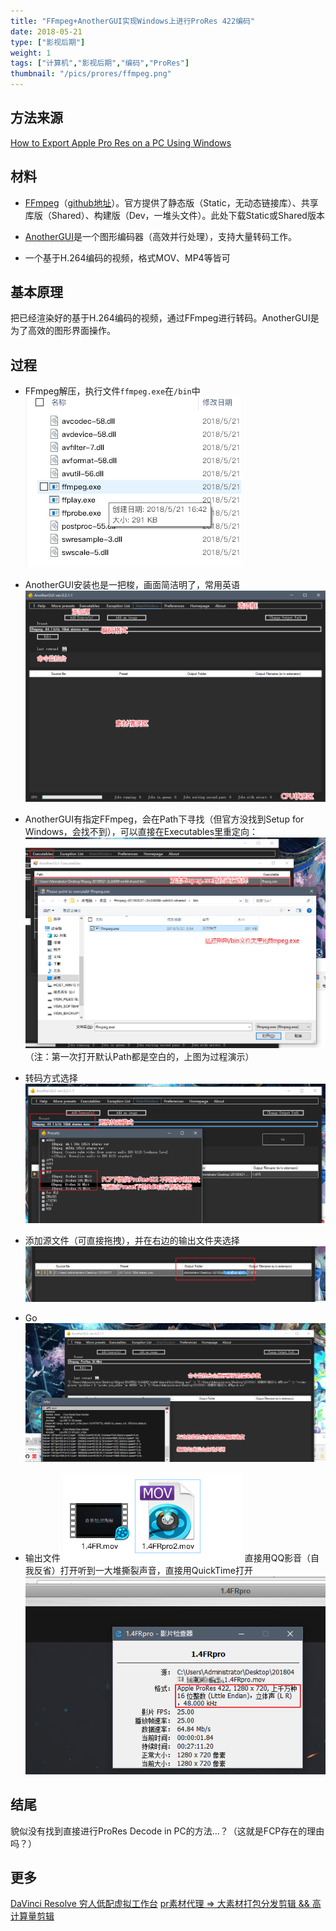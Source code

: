 ```yaml
---
title: "FFmpeg+AnotherGUI实现Windows上进行ProRes 422编码"
date: 2018-05-21
type: ["影视后期"]
weight: 1
tags: ["计算机","影视后期","编码","ProRes"]
thumbnail: "/pics/prores/ffmpeg.png"
---
```

## 方法来源

[How to Export Apple Pro Res on a PC Using Windows](https://www.youtube.com/watch?v=HcBHItw4niM)

## 材料

- [FFmpeg](https://ffmpeg.zeranoe.com/builds/)（[github地址](https://github.com/FFmpeg)）。官方提供了静态版（Static，无动态链接库）、共享库版（Shared）、构建版（Dev，一堆头文件）。此处下载Static或Shared版本

- [AnotherGUI](http://www.stuudio.ee/anothergui/)是一个图形编码器（高效并行处理），支持大量转码工作。

- 一个基于H.264编码的视频，格式MOV、MP4等皆可

## 基本原理

把已经渲染好的基于H.264编码的视频，通过FFmpeg进行转码。AnotherGUI是为了高效的图形界面操作。

## 过程

- FFmpeg解压，执行文件``ffmpeg.exe``在``/bin``中
![](/pics/prores/01.png)

- AnotherGUI安装也是一把梭，画面简洁明了，常用英语
![](/pics/prores/02.png)

- AnotherGUI有指定FFmpeg，会在Path下寻找（但官方没找到Setup for Windows，会找不到），可以直接在Executables里重定向：
![](/pics/prores/03.png)
（注：第一次打开默认Path都是空白的，上图为过程演示）

- 转码方式选择
![](/pics/prores/04.png)

- 添加源文件（可直接拖拽），并在右边的输出文件夹选择
![](/pics/prores/06.png)

- Go
![](/pics/prores/07.png)

- 输出文件
![](/pics/prores/08.png)
直接用QQ影音（自我反省）打开听到一大堆撕裂声音，直接用QuickTime打开
![](/pics/prores/05.png)

## 结尾
貌似没有找到直接进行ProRes Decode in PC的方法…？（这就是FCP存在的理由吗？）

## 更多
[DaVinci Resolve 穷人低配虚拟工作台](https://visnz.github.io/post/davinciresolve/)
[pr素材代理 => 大素材打包分发剪辑 && 高计算量剪辑](https://visnz.github.io/post/video-proxy/)

